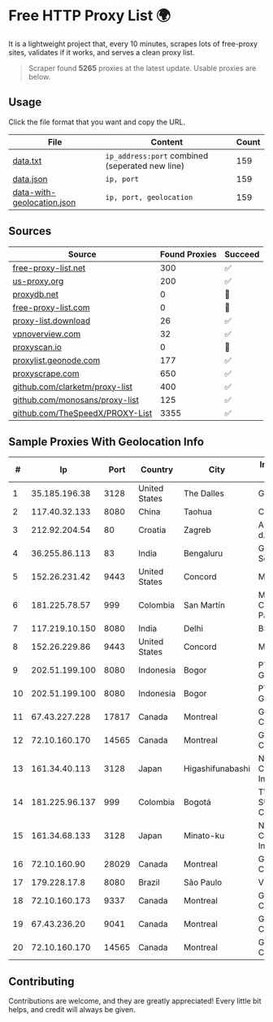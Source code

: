 
# Free HTTP Proxy List 🌍

It is a lightweight project that, every 10 minutes, scrapes lots of free-proxy sites, validates if it works, and serves a clean proxy list.


> Scraper found **5265** proxies at the latest update. Usable proxies are below.

## Usage

Click the file format that you want and copy the URL.


|File|Content|Count|
|----|-------|-----|
|[data.txt](https://raw.githubusercontent.com/themiralay/Proxy-List-World/master/data.txt)|`ip_address:port` combined (seperated new line)|159|
|[data.json](https://raw.githubusercontent.com/themiralay/Proxy-List-World/master/data.json)|`ip, port`|159|
|[data-with-geolocation.json](https://raw.githubusercontent.com/themiralay/Proxy-List-World/master/data-with-geolocation.json)|`ip, port, geolocation`|159|

## Sources

|Source|Found Proxies|Succeed|
|------|-------------|-------|
|[free-proxy-list.net](https://free-proxy-list.net)|300|✅|
|[us-proxy.org](https://www.us-proxy.org)|200|✅|
|[proxydb.net](http://proxydb.net)|0|🚫|
|[free-proxy-list.com](https://free-proxy-list.com/?page=&port=&type%5B%5D=http&type%5B%5D=https&up_time=0&search=Search)|0|🚫|
|[proxy-list.download](https://www.proxy-list.download/HTTP)|26|✅|
|[vpnoverview.com](https://vpnoverview.com/privacy/anonymous-browsing/free-proxy-servers)|32|✅|
|[proxyscan.io](https://www.proxyscan.io)|0|🚫|
|[proxylist.geonode.com](https://proxylist.geonode.com/api/proxy-list?limit=300&page=1&sort_by=lastChecked&sort_type=desc&protocols=http,https)|177|✅|
|[proxyscrape.com](https://api.proxyscrape.com/v2/?request=displayproxies&protocol=http&timeout=10000&country=all&ssl=all&anonymity=all)|650|✅|
|[github.com/clarketm/proxy-list](https://raw.githubusercontent.com/clarketm/proxy-list/master/proxy-list-raw.txt)|400|✅|
|[github.com/monosans/proxy-list](https://raw.githubusercontent.com/monosans/proxy-list/main/proxies/http.txt)|125|✅|
|[github.com/TheSpeedX/PROXY-List](https://raw.githubusercontent.com/TheSpeedX/PROXY-List/master/http.txt)|3355|✅|


## Sample Proxies With Geolocation Info

|#|Ip|Port|Country|City|Internet Service Provider|
|-|--|----|-------|----|-------------------------|
|1|35.185.196.38|3128|United States|The Dalles|Google LLC|
|2|117.40.32.133|8080|China|Taohua|Chinanet|
|3|212.92.204.54|80|Croatia|Zagreb|A1 Hrvatska d.o.o|
|4|36.255.86.113|83|India|Bengaluru|Gatik Business Solutions|
|5|152.26.231.42|9443|United States|Concord|MCNC|
|6|181.225.78.57|999|Colombia|San Martín|Media Commerce Partners S.A|
|7|117.219.10.150|8080|India|Delhi|BSNL Internet|
|8|152.26.229.86|9443|United States|Concord|MCNC|
|9|202.51.199.100|8080|Indonesia|Bogor|PT. Sejahtera Globalindo|
|10|202.51.199.100|8080|Indonesia|Bogor|PT. Sejahtera Globalindo|
|11|67.43.227.228|17817|Canada|Montreal|GloboTech Communications|
|12|72.10.160.170|14565|Canada|Montreal|GloboTech Communications|
|13|161.34.40.113|3128|Japan|Higashifunabashi|NTT PC Communications, Inc.|
|14|181.225.96.137|999|Colombia|Bogotá|TV AZTECA SUCURSAL COLOMBIA|
|15|161.34.68.133|3128|Japan|Minato-ku|NTT PC Communications, Inc.|
|16|72.10.160.90|28029|Canada|Montreal|GloboTech Communications|
|17|179.228.17.8|8080|Brazil|São Paulo|Vivo|
|18|72.10.160.173|9337|Canada|Montreal|GloboTech Communications|
|19|67.43.236.20|9041|Canada|Montreal|GloboTech Communications|
|20|72.10.160.170|14565|Canada|Montreal|GloboTech Communications|



## Contributing

Contributions are welcome, and they are greatly appreciated! Every
little bit helps, and credit will always be given.

